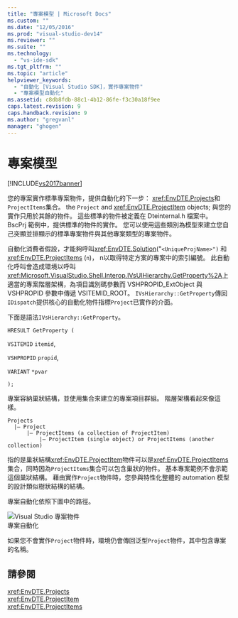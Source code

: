 ```yaml
---
title: "專案模型 | Microsoft Docs"
ms.custom: ""
ms.date: "12/05/2016"
ms.prod: "visual-studio-dev14"
ms.reviewer: ""
ms.suite: ""
ms.technology: 
  - "vs-ide-sdk"
ms.tgt_pltfrm: ""
ms.topic: "article"
helpviewer_keywords: 
  - "自動化 [Visual Studio SDK]，實作專案物件"
  - "專案模型自動化"
ms.assetid: c8db8fdb-88c1-4b12-86fe-f3c30a18f9ee
caps.latest.revision: 9
caps.handback.revision: 9
ms.author: "gregvanl"
manager: "ghogen"
---
```

# 專案模型
[!INCLUDE[vs2017banner](../../code-quality/includes/vs2017banner.md)]

您的專案實作標準專案物件，提供自動化的下一步： <xref:EnvDTE.Projects>和`ProjectItems`集合。 the `Project` and <xref:EnvDTE.ProjectItem> objects; 與您的實作只用於其餘的物件。  這些標準的物件被定義在 Dteinternal.h 檔案中。  BscPrj 範例中，提供標準的物件的實作。  您可以使用這些類別為模型來建立您自己突顯並排顯示的標準專案物件與其他專案類型的專案物件。  
  
 自動化消費者假設，才能夠呼叫<xref:EnvDTE.Solution>\("`<UniqueProjName>")` 和<xref:EnvDTE.ProjectItems> \(`n`\)， n以取得特定方案的專案中的索引編號。  此自動化呼叫會造成環境以呼叫<xref:Microsoft.VisualStudio.Shell.Interop.IVsUIHierarchy.GetProperty%2A>上適當的專案階層架構，為項目識別碼參數而 VSHPROPID\_ExtObject 與 VSHPROPID 參數中傳遞 VSITEMID\_ROOT。  `IVsHierarchy::GetProperty`傳回`IDispatch`提供核心的自動化物件指標`Project`已實作的介面。  
  
 下面是語法`IVsHierarchy::GetProperty`。  
  
 `HRESULT GetProperty (`  
  
 `VSITEMID` `itemid`,  
  
 `VSHPROPID` `propid`,  
  
 `VARIANT` `*pvar`  
  
 `);`  
  
 專案容納巢狀結構，並使用集合來建立的專案項目群組。  階層架構看起來像這樣。  
  
```  
Projects  
  |– Project  
      |– ProjectItems (a collection of ProjectItem)  
          |– ProjectItem (single object) or ProjectItems (another collection)  
```  
  
 指的是巢狀結構<xref:EnvDTE.ProjectItem>物件可以是<xref:EnvDTE.ProjectItems>集合，同時因為`ProjectItems`集合可以包含巢狀的物件。  基本專案範例不會示範這個巢狀結構。  藉由實作`Project`物件時，您參與特性化整體的 automation 模型的設計類似樹狀結構的結構。  
  
 專案自動化依照下圖中的路徑。  
  
 ![Visual Studio 專案物件](../../extensibility/internals/media/projectobjects.png "ProjectObjects")  
專案自動化  
  
 如果您不會實作`Project`物件時，環境仍會傳回泛型`Project`物件，其中包含專案的名稱。  
  
## 請參閱  
 <xref:EnvDTE.Projects>   
 <xref:EnvDTE.ProjectItem>   
 <xref:EnvDTE.ProjectItems>